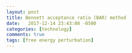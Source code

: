 ```yaml
---
layout: post
title: Bennett acceptance ratio (BAR) method
date:   2017-12-14 23:43:08 -0500
categories: [technology]
comments: true
tags: [free energy perturbation]
---
```



